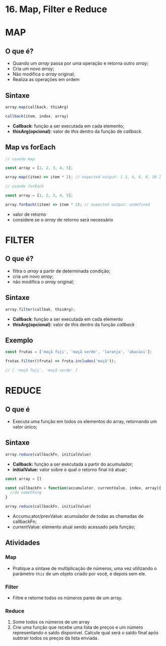 # 16. Map, Filter e Reduce

# MAP

## O que é?

- Quando um *array* passa por uma operação e retorna outro *array*;
- Cria um novo *array*;
- Não modifica o *array* original;
- Realiza as operações em ordem

## Sintaxe

```jsx
array.map(callback, thisArg)
```

```jsx
callback(item, index, array)
```

- **Callback**: função a ser executada em cada elemento;
- **thisArg(opcional)**: valor de *this* dentro da função de *callback*.

## Map vs forEach

```jsx
// usando map

const array = [1, 2, 3, 4, 5];

array.map((item) => item * 2); // expected output: [ 2, 4, 6, 8, 10 ]

// usando forEach

const array = [1, 2, 3, 4, 5];

array.forEach((item) => item * 2); // expected output: undefined
```

- valor de retorno
- considere se o *array* de retorno será necessário

# FILTER

## O que é?

- filtra o *array* a partir de determinada condição;
- cria um novo *array*;
- não modifica o *array* original;

## Sintaxe

```jsx
array.filter(callbak, thisArg);
```

- **Callback**: função a ser executada em cada elemento
- **thisArg(opcional)**: valor de *this* dentro da função *callback*

## Exemplo

```jsx
const frutas = ['maçã fuji', 'maçã verde', 'laranja', 'abacaxi'];

frutas.filter((fruta) => fruta.includes('maçã'));

// [ 'maçã fuji', 'maçã verde' ]
```

# REDUCE

## O que é

- Executa uma função em todos os elementos do array, retornando um valor único;

## Sintaxe

```jsx
array.reduce(callbackFn, initialValue)
```

- **Callback:** função a ser executada a partir do acumulador;
- **initialValue:** valor sobre o qual o retorno final irá atuar;

```jsx
const array = []

const callbackFn = function(accumulator, currentValue, index, array){
  //do something
}

array.reduce(callbackFn, initialValue)
```

- Accumu;ator/prevValue: acumulador de todas as chamadas de callbackFn;
- currentValue: elemento atual sendo acessado pela função;

## **Atividades**

### **Map**

- Pratique a sintaxe de multiplicação de números, uma vez utilizando o parâmetro `this` de um objeto criado por você, e depois sem ele.

### **Filter**

- Filtre e retorne todos os números pares de um array.

### **Reduce**

1. Some todos os números de um array
2. Crie uma função que recebe uma lista de preços e um número representando o saldo disponível. Calcule qual será o saldo final após subtrair todos os preços da lista enviada.